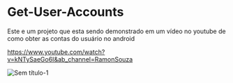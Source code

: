 # Get-User-Accounts
Este e um projeto que esta sendo demonstrado em um vídeo no youtube de como obter as contas do usuário no android

https://www.youtube.com/watch?v=kNTySaeGo6I&ab_channel=RamonSouza

![Sem título-1](https://user-images.githubusercontent.com/34917070/154360907-d8ad0fa1-8311-46fd-a1bb-f78ceed14e31.png)
